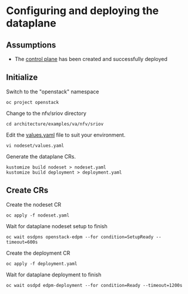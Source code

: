 # Configuring and deploying the dataplane

## Assumptions

- The [control plane](control-plane.md) has been created and successfully deployed

## Initialize

Switch to the "openstack" namespace
```
oc project openstack
```
Change to the nfv/sriov directory
```
cd architecture/examples/va/nfv/sriov
```
Edit the [values.yaml](nodeset/values.yaml) file to suit
your environment.
```
vi nodeset/values.yaml
```
Generate the dataplane CRs.
```
kustomize build nodeset > nodeset.yaml
kustomize build deployment > deployment.yaml
```

## Create CRs
Create the nodeset CR
```
oc apply -f nodeset.yaml
```
Wait for dataplane nodeset setup to finish
```
oc wait osdpns openstack-edpm --for condition=SetupReady --timeout=600s
```

Create the deployment CR
```
oc apply -f deployment.yaml
```
Wait for dataplane deployment to finish
```
oc wait osdpd edpm-deployment --for condition=Ready --timeout=1200s
```
